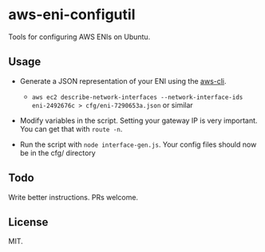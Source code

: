 # aws-eni-configutil
Tools for configuring AWS ENIs on Ubuntu. 

## Usage

- Generate a JSON representation of your ENI using the [aws-cli](https://github.com/aws/aws-cli).
  - `aws ec2 describe-network-interfaces --network-interface-ids eni-2492676c > cfg/eni-7290653a.json` or similar
  
- Modify variables in the script. Setting your gateway IP is very important. You can get that with `route -n`.
- Run the script with `node interface-gen.js`. Your config files should now be in the cfg/ directory

## Todo
Write better instructions. PRs welcome.

## License
MIT.
